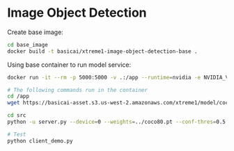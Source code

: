# Image Object Detection

Create base image:
```bash
cd base_image
docker build -t basicai/xtreme1-image-object-detection-base .
```

Using base container to run model service:
```bash
docker run -it --rm -p 5000:5000 -v .:/app --runtime=nvidia -e NVIDIA_VISIBLE_DEVICES=0 -m 32G --memory-reservation 8G --cpu-shares=80 --shm-size=32G xtreme1-image-object-detection-base env LANG=C.UTF-8 /bin/bash

# The following commands run in the container
cd /app
wget https://basicai-asset.s3.us-west-2.amazonaws.com/xtreme1/model/coco80.pth

cd src
python -u server.py --device=0 --weights=../coco80.pt --conf-thres=0.5 --port=5000

# Test
python client_demo.py
```
